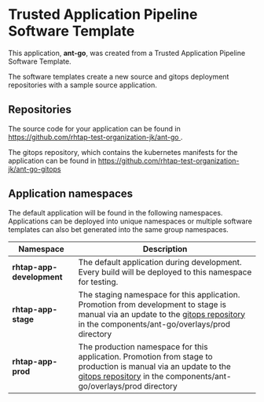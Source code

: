 # Trusted Application Pipeline Software Template

This application, **ant-go**, was created from a Trusted Application Pipeline Software Template.

The software templates create a new source and gitops deployment repositories with a sample source application. 

## Repositories

The source code for your application can be found in [https://github.com/rhtap-test-organization-jk/ant-go ](https://github.com/rhtap-test-organization-jk/ant-go ).
 
The gitops repository, which contains the kubernetes manifests for the application can be found in 
[https://github.com/rhtap-test-organization-jk/ant-go-gitops ](https://github.com/rhtap-test-organization-jk/ant-go-gitops ) 

## Application namespaces 

The default application will be found in the following namespaces. Applications can be deployed into unique namespaces or multiple software templates can also bet generated into the same group namespaces.  

|  Namespace   |  Description   |  
| -------- | -------- |   
| **rhtap-app-development** | The default application during development. Every build will be deployed to this namespace for testing. | 
| **rhtap-app-stage** | The staging namespace for this application. Promotion from development to stage is manual via an update to the [gitops repository](https://github.com/rhtap-test-organization-jk/ant-go-gitops ) in the components/ant-go/overlays/prod directory |  
| **rhtap-app-prod** | The production namespace for this application. Promotion from stage to production is manual via an update to the [gitops repository](https://github.com/rhtap-test-organization-jk/ant-go-gitops ) in the components/ant-go/overlays/prod directory | 